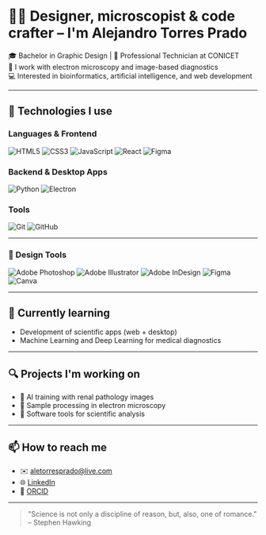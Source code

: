 # 🎨🧬 Designer, microscopist & code crafter – I'm Alejandro Torres Prado


🎓 Bachelor in Graphic Design | 🧪 Professional Technician at CONICET  
🧬 I work with electron microscopy and image-based diagnostics  
💻 Interested in bioinformatics, artificial intelligence, and web development

---

## 🚀 Technologies I use

### Languages & Frontend

![HTML5](https://img.shields.io/badge/HTML5-E34F26?style=for-the-badge&logo=html5&logoColor=white)
![CSS3](https://img.shields.io/badge/CSS3-1572B6?style=for-the-badge&logo=css3&logoColor=white)
![JavaScript](https://img.shields.io/badge/JavaScript-F7DF1E?style=for-the-badge&logo=javascript&logoColor=black)
![React](https://img.shields.io/badge/React-20232A?style=for-the-badge&logo=react&logoColor=61DAFB)
![Figma](https://img.shields.io/badge/Figma-F24E1E?style=for-the-badge&logo=figma&logoColor=white)

### Backend & Desktop Apps

![Python](https://img.shields.io/badge/Python-3776AB?style=for-the-badge&logo=python&logoColor=white)
![Electron](https://img.shields.io/badge/Electron-191970?style=for-the-badge&logo=electron&logoColor=white)

### Tools

![Git](https://img.shields.io/badge/Git-F05032?style=for-the-badge&logo=git&logoColor=white)
![GitHub](https://img.shields.io/badge/GitHub-181717?style=for-the-badge&logo=github&logoColor=white)

---
### 🎨 Design Tools

![Adobe Photoshop](https://img.shields.io/badge/Adobe%20Photoshop-31A8FF?style=for-the-badge&logo=Adobe%20Photoshop&logoColor=white)
![Adobe Illustrator](https://img.shields.io/badge/Adobe%20Illustrator-FF9A00?style=for-the-badge&logo=Adobe%20Illustrator&logoColor=white)
![Adobe InDesign](https://img.shields.io/badge/Adobe%20InDesign-FF3366?style=for-the-badge&logo=Adobe%20InDesign&logoColor=white)
![Figma](https://img.shields.io/badge/Figma-F24E1E?style=for-the-badge&logo=figma&logoColor=white)
![Canva](https://img.shields.io/badge/Canva-00C4CC?style=for-the-badge&logo=Canva&logoColor=white)

---
## 🧠 Currently learning

- Development of scientific apps (web + desktop)
- Machine Learning and Deep Learning for medical diagnostics

---

## 🔍 Projects I'm working on

- 🔬 AI training with renal pathology images  
- 🧪 Sample processing in electron microscopy  
- 🧰 Software tools for scientific analysis

---

## 📫 How to reach me

- ✉️ [aletorresprado@live.com](mailto:aletorresprado@live.com)
- 🌐 [LinkedIn](https://www.linkedin.com/in/alejandro-torres-prado)
- 🧠 [ORCID](https://orcid.org/0009-0004-9084-0771)

---

> "Science is not only a discipline of reason, but, also, one of romance." – Stephen Hawking
